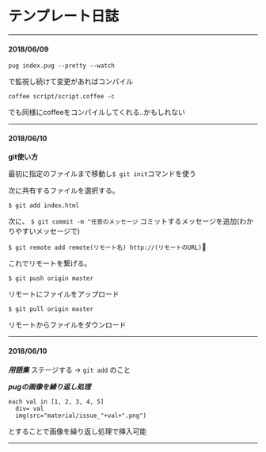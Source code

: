 # テンプレート日誌
---
#### 2018/06/09
```
pug index.pug --pretty --watch
```
で監視し続けて変更があればコンパイル

```
coffee script/script.coffee -c
```
でも同様にcoffeeをコンパイルしてくれる..かもしれない


---
#### 2018/06/10
**git使い方**

最初に指定のファイルまで移動し```$ git init```コマンドを使う

次に共有するファイルを選択する。

```$ git add index.html```

次に、
```$ git commit -m "任意のメッセージ```
コミットするメッセージを追加(わかりやすいメッセージで)


```$ git remote add remote(リモート名) http://(リモートのURL)```

これでリモートを繋げる。

```$ git push origin master```

リモートにファイルをアップロード

```$ git pull origin master```


リモートからファイルをダウンロード

---
#### 2018/06/10
***用語集***
ステージする -> ```git add``` のこと

***pugの画像を繰り返し処理***

```pug
each val in [1, 2, 3, 4, 5]
  div= val
  img(src="material/issue_"+val+".png")
```
とすることで画像を繰り返し処理で挿入可能







---
